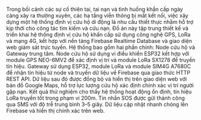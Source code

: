 Trong bối cảnh các sự cố thiên tai, tai nạn và tình huống khẩn cấp ngày càng xảy ra thường xuyên, các hạ tầng viễn thông bị mất kết nối, việc xây dựng một hệ thống định vị cứu hộ di động là nhu cầu thiết thực nhằm hỗ trợ kịp thời cho công tác tìm kiếm và cứu nạn. Đồ án này tập trung thiết kế và triển khai hệ thống định vị cứu hộ khẩn cấp sử dụng công nghệ GPS, LoRa và mạng 4G, kết hợp với nền tảng Firebase Realtime Database và giao diện web giám sát trực tuyến.
Hệ thống bao gồm hai phần chính: Node cứu hộ và Gateway trung tâm. Node cứu hộ sử dụng vi điều khiển ESP32 kết hợp với module GPS NEO-6MV2 để xác định vị trí và module LoRa SX1278 để truyền tín hiệu. Gateway sử dụng ESP32, module LoRa và module SIM4G A7680C để nhận tín hiệu từ node và truyền dữ liệu về Firebase qua giao thức HTTP REST API. Dữ liệu sau đó được đồng bộ và hiển thị trên giao diện web với bản đồ Google Maps, hỗ trợ lực lượng cứu hộ xác định chính xác vị trí người gặp nạn.
Kết quả thử nghiệm cho thấy hệ thống hoạt động ổn định, tín hiệu LoRa truyền tốt trong phạm vi 200m. Tin nhắn SOS được gửi thành công qua SMS với độ trễ trung bình 3–5 giây. Dữ liệu cập nhật nhanh chóng lên Firebase và hiển thị chính xác trên web. 
